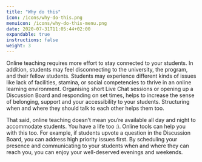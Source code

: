 ```yaml
---
title: "Why do this"
icon: /icons/why-do-this.png
menuicon: /icons/why-do-this-menu.png
date: 2020-07-31T11:05:44+02:00
expandable: true
instructions: false
weight: 3
---
```


Online teaching requires more effort to stay connected to your students. In addition, students may feel disconnecting to the university, the program, and their fellow students. Students may experience different kinds of issues like lack of facilities, stamina, or social competencies to thrive in an online learning environment. Organising short Live Chat sessions or opening up a Discussion Board and responding on set times, helps to increase the sense of belonging, support and your accessibility to your students. Structuring when and where they should talk to each other helps them too.

That said, online teaching doesn’t mean you’re available all day and night to accommodate students. You have a life too :). Online tools can help you with this too. For example, if students upvote a question in the Discussion Board, you can address high priority issues first. By scheduling your presence and communicating to your students when and where they can reach you, you can enjoy your well-deserved evenings and weekends.
